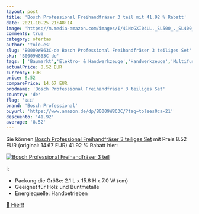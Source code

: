```yaml
---
layout: post
title: 'Bosch Professional Freihandfräser 3 teil mit 41.92 % Rabatt'
date: 2021-10-25 21:48:14
image: 'https://m.media-amazon.com/images/I/41NcGXI04LL._SL500_._SL400_.jpg'
comments: true
category: ofertas
author: 'tole.es'
slug: 'B0009W863C-de Bosch Professional Freihandfräser 3 teiliges Set'
sku: 'B0009W863C-de'
tags: [ 'Baumarkt','Elektro- & Handwerkzeuge','Handwerkzeuge','Multifunktionswerkzeug-Zubehör','Multifunktionswerkzeuge & Zubehör','bosch professional', ]
actualPrice: 8.52 EUR
currency: EUR
price: 8.52
comparePrice: 14.67 EUR
prodname: 'Bosch Professional Freihandfräser 3 teiliges Set'
country: 'de'
flag: '🇩🇪'
brand: 'Bosch Professional'
buyurl: 'https://www.amazon.de/dp/B0009W863C/?tag=tolees0ca-21'
descuento: '41.92'
average: '8.52'
---
```


Sie können [Bosch Professional Freihandfräser 3 teiliges Set](https://www.amazon.de/dp/B0009W863C/?tag=tolees0ca-21) mit Preis 8.52 EUR (original: 14.67 EUR) 41.92 % Rabatt hier:

[![Bosch Professional Freihandfräser 3 teil](https://m.media-amazon.com/images/I/41NcGXI04LL._SL500_._SL400_.jpg)](https://www.amazon.de/dp/B0009W863C/?tag=tolees0ca-21)

ℹ️:

- Packung die Größe: 2.1 L x 15.6 H x 7.0 W (cm)
- Geeignet für Holz und Buntmetalle
- Energiequelle: Handbetrieben

[🛒 Hier!!](https://www.amazon.de/dp/B0009W863C/?tag=tolees0ca-21)

